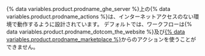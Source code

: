 {% data variables.product.prodname_ghe_server %}上の{% data variables.product.prodname_actions %}は、インターネットアクセスのない環境で動作するように設計されています。 デフォルトでは、ワークフローは{% data variables.product.prodname_dotcom_the_website %}及び[{% data variables.product.prodname_marketplace %}](https://github.com/marketplace?type=actions)からのアクションを使うことができません。
